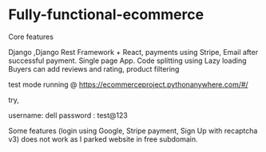 # Fully-functional-ecommerce

Core features

Django ,Django Rest Framework + React, payments using Stripe, Email after successful payment. Single page App. Code splitting using Lazy loading 
Buyers can add reviews and rating, product filtering


test mode running @ https://ecommerceproject.pythonanywhere.com/#/

try,

username: dell
password : test@123

Some features (login using Google, Stripe payment, Sign Up with recaptcha v3) does not work as I parked website in free subdomain.
